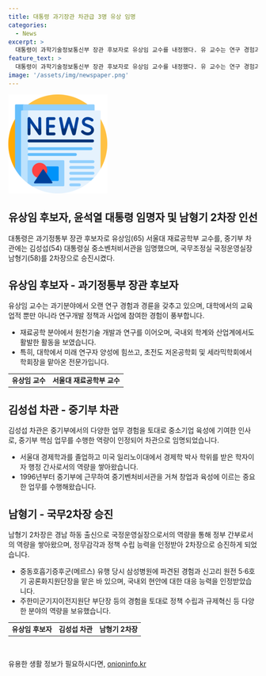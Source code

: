 ```yaml
---
title: 대통령 과기장관 차관급 3명 유상 임명
categories:
  - News
excerpt: >
  대통령이 과학기술정보통신부 장관 후보자로 유상임 교수를 내정했다. 유 교수는 연구 경험과 혁신적인 역량을 갖췄으며, 또한 중소벤처기업부 차관에 김성섭을 임명했고, 민주평화통일자문회의 사무처장에는 태영호가 내정됐다. 또한 남형기를 국무2차장, 김성섭를 중소벤처기업부 차관으로 임명하며 새로운 정무진을 구성한 것으로 나타났다.
feature_text: >
  대통령이 과학기술정보통신부 장관 후보자로 유상임 교수를 내정했다. 유 교수는 연구 경험과 혁신적인 역량을 갖췄으며, 또한 중소벤처기업부 차관에 김성섭을 임명했고, 민주평화통일자문회의 사무처장에는 태영호가 내정됐다. 또한 남형기를 국무2차장, 김성섭를 중소벤처기업부 차관으로 임명하며 새로운 정무진을 구성한 것으로 나타났다.
image: '/assets/img/newspaper.png'
---
```


<p><img src="/assets/img/newspaper.png" alt="kimp 속보" /></p>

<h2 data-ke-size="size26">유상임 후보자, 윤석열 대통령 임명자 및 남형기 2차장 인선</h2>

<p data-ke-size="size16">대통령은 과기정통부 장관 후보자로 유상임(65) 서울대 재료공학부 교수를, 중기부 차관에는 김성섭(54) 대통령실 중소벤처비서관을 임명했으며, 국무조정실 국정운영실장 남형기(58)를 2차장으로 승진시켰다.</p>

<h2 data-ke-size="size24">유상임 후보자 - 과기정통부 장관 후보자</h2>

<p data-ke-size="size16">유상임 교수는 과기분야에서 오랜 연구 경험과 경륜을 갖추고 있으며, 대학에서의 교육 업적 뿐만 아니라 연구개발 정책과 사업에 참여한 경험이 풍부합니다.</p>

<ul>
  <li>재료공학 분야에서 원천기술 개발과 연구를 이어오며, 국내외 학계와 산업계에서도 활발한 활동을 보였습니다.</li>
  <li>특히, 대학에서 미래 연구자 양성에 힘쓰고, 초전도 저온공학회 및 세라믹학회에서 학회장을 맡아온 전문가입니다.</li>
</ul>

<table>
  <tr>
    <td style="text-align: center; height: 17px;"><b>유상임 교수</b></td>
    <td style="text-align: center; height: 17px;"><b>서울대 재료공학부 교수</b></td>
  </tr>
</table>

<h2 data-ke-size="size24">김성섭 차관 - 중기부 차관</h2>

<p data-ke-size="size16">김성섭 차관은 중기부에서의 다양한 업무 경험을 토대로 중소기업 육성에 기여한 인사로, 중기부 핵심 업무를 수행한 역량이 인정되어 차관으로 임명되었습니다.</p>

<ul>
  <li>서울대 경제학과를 졸업하고 미국 일리노이대에서 경제학 박사 학위를 받은 학자이자 행정 간사로서의 역량을 쌓아왔습니다.</li>
  <li>1996년부터 중기부에 근무하여 중기벤처비서관을 거쳐 창업과 육성에 이르는 중요한 업무를 수행해왔습니다.</li>
</ul>

<h2 data-ke-size="size26">남형기 - 국무2차장 승진</h2>

<p data-ke-size="size16">남형기 2차장은 경남 하동 출신으로 국정운영실장으로서의 역량을 통해 정부 간부로서의 역량을 쌓아왔으며, 정무감각과 정책 수립 능력을 인정받아 2차장으로 승진하게 되었습니다.</p>

<ul>
  <li>중동호흡기증후군(메르스) 유행 당시 삼성병원에 파견된 경험과 신고리 원전 5·6호기 공론화지원단장을 맡은 바 있으며, 국내외 현안에 대한 대응 능력을 인정받았습니다.</li>
  <li>주한미군기지이전지원단 부단장 등의 경험을 토대로 정책 수립과 규제혁신 등 다양한 분야의 역량을 보유했습니다.</li>
</ul>

<table>
  <tr>
    <td style="text-align: center; height: 17px;"><b>유상임 후보자</b></td>
    <td style="text-align: center; height: 17px;"><b>김성섭 차관</b></td>
    <td style="text-align: center; height: 17px;"><b>남형기 2차장</b></td>
  </tr>
</table>

<p data-ke-size="size16">&nbsp;</p>
유용한 생활 정보가 필요하시다면, <a href="https://onioninfo.kr" rel="dofollow">onioninfo.kr</a>


